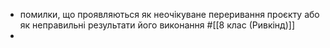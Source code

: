 - помилки, що проявляються як неочікуване переривання проєкту або як неправильні результати його виконання
  #[[8 клас (Ривкінд)]]
-